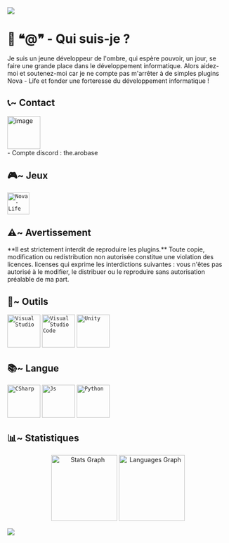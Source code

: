 <img src="https://i.ibb.co/WpxC81nn/IMG-20250209-154910-883.png" border="0" />
<h1> 👻 ❝@❞ - Qui suis-je ?</h1>

  Je suis un jeune développeur de l'ombre, qui espère pouvoir, un jour, se faire une grande place dans le développement informatique. Alors aidez-moi et soutenez-moi car je ne compte pas m'arrêter à de simples plugins Nova - Life et fonder une forteresse du développement informatique !

<h2> 📞~ Contact </h2>
<a href="https://discord.gg/SDrx8r9D9U"><img title="Discord" height="75" alt="image" src="https://github.com/user-attachments/assets/959b5a0a-37f7-44eb-9a63-5069dd722d54"/></a><br>
- Compte discord : the.arobase

<h2> 🎮~ Jeux </h2>

  <code><img title="Nova - Life" height="50" src="https://github.com/user-attachments/assets/77ce0fc6-4efe-4b0d-ac54-7ba81c3bab2f"></code>

<h2> ⚠️~ Avertissement </h2>
**Il est strictement interdit de reproduire les plugins.** Toute copie, modification ou redistribution non autorisée constitue une violation des licences. licenses qui exprime les interdictions suivantes : vous n'êtes pas autorisé à le modifier, le distribuer ou le reproduire sans autorisation préalable de ma part.

<h2> 🔧~ Outils </h2>

  <code><img title="Visual Studio" height="75" src="https://github.com/user-attachments/assets/07974c84-b384-4286-9e8c-7e8b20f32a1f"></code>
  <code><img title="Visual Studio Code" height="75" src="https://github.com/user-attachments/assets/70ecc7f2-4060-42ba-87fd-3e017436b857"></code>
  <code><img title="Unity" height="75" src="https://github.com/user-attachments/assets/9823ffd6-0ec3-4ebb-90bc-58dd825c3fc6"></code>

<h2> 📚~ Langue </h2>

  <code><img title="CSharp" height="75" src="https://github.com/user-attachments/assets/fb95bec0-3ac7-4eb7-86f7-30395602b670"></code>
  <code><img title="Js" height="75" src="https://github.com/user-attachments/assets/28b6bc5a-7356-4180-bb6a-1c71babdfac4"></code>
  <code><img title="Python" height="75" src="https://github.com/user-attachments/assets/deb0cefb-5615-4255-9755-c95b5ac27697"></code>

<h2> 📊~ Statistiques </h2>
<div align="center">
  <img src="https://github-readme-stats.vercel.app/api?username=TheArobase&locale=fr&show_icons=true&theme=transparent&hide_border=true" height="150" alt="Stats Graph">
  <img src="https://github-readme-stats.vercel.app/api/top-langs?username=TheArobase&locale=fr&hide_title=false&layout=compact&card_width=320&langs_count=5&theme=transparent&hide_border=true" height="150" alt="Languages Graph">
</div>

![](https://komarev.com/ghpvc/?username=TheArobase&color=001f42)
